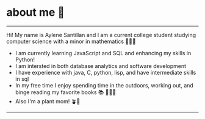 # about me 🌟
---------------
Hi! My name is Aylene Santillan and I am a current college student studying computer science with a minor in mathematics 👩🏽‍💻

* I am currently learning JavaScript and SQL and enhancing my skills in Python!
* I am intersted in both database analytics and software development 
* I have experience with java, C, python, lisp, and have intermediate skills in sql
* In my free time I enjoy spending time in the outdoors, working out, and binge reading my favorite books 📚 🏋🏽‍♀️ 
* Also I'm a plant mom! 🪴🌱

---------------


<!---
aylenesan/aylenesan is a ✨ special ✨ repository because its `README.md` (this file) appears on your GitHub profile.
You can click the Preview link to take a look at your changes.
--->
